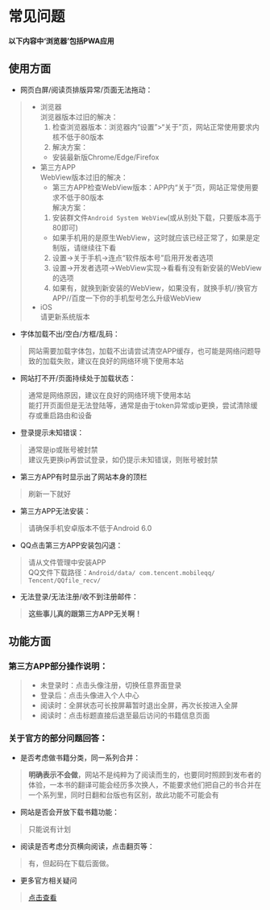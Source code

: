 # 常见问题
#### 以下内容中‘浏览器’包括PWA应用

## 使用方面

- 网页白屏/阅读页排版异常/页面无法拖动：

> - 浏览器  
>     浏览器版本过旧的解决：  
>     1. 检查浏览器版本：浏览器内“设置”>“关于”页，网站正常使用要求内核不低于80版本  
>     2. 解决方案：  
>     - 安装最新版Chrome/Edge/Firefox  
> - 第三方APP  
>     WebView版本过旧的解决：  
>     - 第三方APP检查WebView版本：APP内“关于”页，网站正常使用要求不低于80版本  
>     解决方案：  
>     1. 安装群文件`Android System WebView`(或从别处下载，只要版本高于80即可)
>     - 如果手机用的是原生WebView，这时就应该已经正常了，如果是定制版，请继续往下看
>     2. 设置→关于手机→连点“软件版本号”启用开发者选项
>     3. 设置→开发者选项→WebView实现→看看有没有新安装的WebView的选项
>     4. 如果有，就换到新安装的WebView，如果没有，就换手机//换官方APP//百度一下你的手机型号怎么升级WebView  
> - iOS  
>     请更新系统版本

- 字体加载不出/空白/方框/乱码：

> 网站需要加载字体包，加载不出请尝试清空APP缓存，也可能是网络问题导致的加载失败，建议在良好的网络环境下使用本站

- 网站打不开/页面持续处于加载状态：

> 通常是网络原因，建议在良好的网络环境下使用本站  
> 能打开页面但是无法登陆等，通常是由于token异常或ip更换，尝试清除缓存或重启路由和设备

- 登录提示未知错误：

> 通常是ip或账号被封禁  
> 建议先更换ip再尝试登录，如仍提示未知错误，则账号被封禁

- 第三方APP有时显示出了网站本身的顶栏

> 刷新一下就好

- 第三方APP无法安装：

> 请确保手机安卓版本不低于Android 6.0

- QQ点击第三方APP安装包闪退：

> 请从文件管理中安装APP  
> QQ文件下载路径：`Android/data/ com.tencent.mobileqq/ Tencent/QQfile_recv/`

- 无法登录/无法注册/收不到注册邮件：

> **这些事儿真的跟第三方APP无关啊！**

## 功能方面
### 第三方APP部分操作说明：
> - 未登录时：点击头像注册，切换任意界面登录  
> - 登录后：点击头像进入个人中心  
> - 阅读时：全屏状态可长按屏幕暂时退出全屏，再次长按进入全屏  
> - 阅读时：点击标题直接后退至最后访问的书籍信息页面  

### 关于官方的部分问题回答：

- 是否考虑做书籍分类，同一系列合并：

> **明确表示不会做**，网站不是纯粹为了阅读而生的，也要同时照顾到发布者的体验，一本书的翻译可能会经历多次换人，不能要求他们把自己的书合并在一个系列里，同时日翻和台版也有区别，故此功能不可能会有

- 网站是否会开放下载书籍功能：

> 只能说有计划

- 阅读是否考虑分页横向阅读，点击翻页等：

> 有，但起码在下载后面做。

- 更多官方相关疑问

> [点击查看](https://afdian.net/p/7b6f839ab6ee11eb917e52540025c377)
